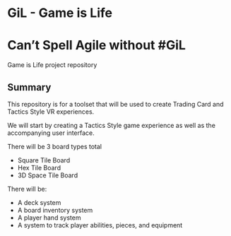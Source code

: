 # GiL - Game is Life
# Can’t Spell Agile without #GiL
Game is Life project repository

## Summary
This repository is for a toolset that will be used to create Trading Card and Tactics Style VR experiences.

We will start by creating a Tactics Style game experience as well as the accompanying user interface.

There will be 3 board types total
- Square Tile Board
- Hex Tile Board
- 3D Space Tile Board

There will be:
- A deck system
- A board inventory system
- A player hand system
- A system to track player abilities, pieces, and equipment
